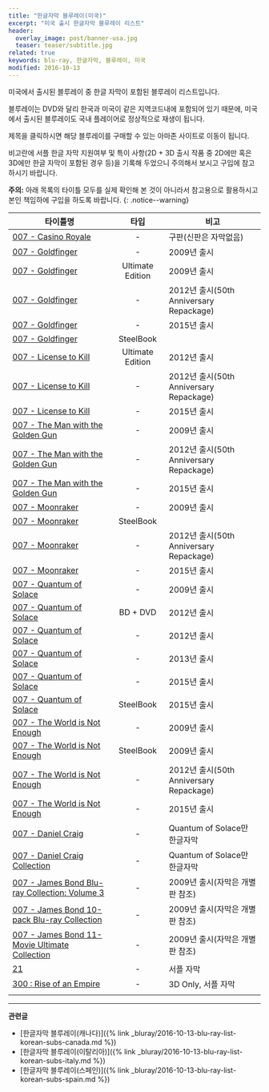 ```yaml
---
title: "한글자막 블루레이(미국)"
excerpt: "미국 출시 한글자막 블루레이 리스트"
header:
  overlay_image: post/banner-usa.jpg
  teaser: teaser/subtitle.jpg
related: true
keywords: blu-ray, 한글자막, 블루레이, 미국
modified: 2016-10-13
---
```


미국에서 출시된 블루레이 중 한글 자막이 포함된 블루레이 리스트입니다.

블루레이는 DVD와 달리 한국과 미국이 같은 지역코드내에 포함되어 있기 때문에, 미국에서 출시된 블루레이도 국내 플레이어로 정상적으로 재생이 됩니다.

제목을 클릭하시면 해당 블루레이를 구매할 수 있는 아마존 사이트로 이동이 됩니다.

비고란에 서플 한글 자막 지원여부 및 특이 사항(2D + 3D 출시 작품 중 2D에만 혹은 3D에만 한글 자막이 포함된 경우 등)을 기록해 두었으니 주의해서 보시고 구입에 참고하시기 바랍니다.

**주의:** 아래 목록의 타이틀 모두를 실제 확인해 본 것이 아니라서 참고용으로 활용하시고 본인 책임하에 구입을 하도록 바랍니다.
{: .notice--warning}

|타이틀명               |타입   |비고                           |
|----------------     |:---:|-------------------------------|
|[007 - Casino Royale](http://amzn.to/2dLIA8L)|-|구판(신판은 자막없음)|
|[007 - Goldfinger](http://amzn.to/2evLEac)|-|2009년 출시|
|[007 - Goldfinger](http://amzn.to/2evNTup)|Ultimate Edition|2009년 출시|
|[007 - Goldfinger](http://amzn.to/2dMvyYM)|-|2012년 출시(50th Anniversary Repackage)|
|[007 - Goldfinger](http://amzn.to/2ecFKYL)|-|2015년 출시|
|[007 - Goldfinger](http://amzn.to/2d9Jtcq)|SteelBook||
|[007 - License to Kill](http://amzn.to/2d9N2yZ)|Ultimate Edition|2012년 출시|
|[007 - License to Kill](http://amzn.to/2ecNslx)|-|2012년 출시(50th Anniversary Repackage)|
|[007 - License to Kill](http://amzn.to/2dZF7Ss)|-|2015년 출시|
|[007 - The Man with the Golden Gun](http://amzn.to/2dPHyZD)|-|2009년 출시|
|[007 - The Man with the Golden Gun](http://amzn.to/2eoPL8T)|-|2012년 출시(50th Anniversary Repackage)|
|[007 - The Man with the Golden Gun](http://amzn.to/2dPHyZD)|-|2015년 출시|
|[007 - Moonraker](http://amzn.to/2ekFCtI)|-|2009년 출시|
|[007 - Moonraker](http://amzn.to/2ecL7qO)|SteelBook||
|[007 - Moonraker](http://amzn.to/2df3d9x)|-|2012년 출시(50th Anniversary Repackage)|
|[007 - Moonraker](http://amzn.to/2dn6MO8)|-|2015년 출시|
|[007 - Quantum of Solace](http://amzn.to/2ecMxSe)|-|2009년 출시|
|[007 - Quantum of Solace](http://amzn.to/2dPDA5u)|BD + DVD|2012년 출시|
|[007 - Quantum of Solace](http://amzn.to/2evZQ31)|-|2012년 출시|
|[007 - Quantum of Solace](http://amzn.to/2dNkZDJ)|-|2013년 출시|
|[007 - Quantum of Solace](http://amzn.to/2ecReLN)|-|2015년 출시|
|[007 - Quantum of Solace](http://amzn.to/2dPFl2L)|SteelBook|2015년 출시|
|[007 - The World is Not Enough](http://amzn.to/2efMZzf)|-|2009년 출시|
|[007 - The World is Not Enough](http://amzn.to/2efM69E)| SteelBook |2009년 출시|
|[007 - The World is Not Enough](http://amzn.to/2efMDbI)|-|2012년 출시(50th Anniversary Repackage)|
|[007 - The World is Not Enough](http://amzn.to/2efMx3W)|-|2015년 출시|
|[007 - Daniel Craig](http://amzn.to/2e8wtoC)|-|Quantum of Solace만 한글자막|
|[007 - Daniel Craig Collection](http://amzn.to/2dPEFdJ)|-|Quantum of Solace만 한글자막|
|[007 - James Bond Blu-ray Collection: Volume 3](http://amzn.to/2evNtnD)|-|2009년 출시(자막은 개별판 참조)|
|[007 - James Bond 10-pack Blu-ray Collection](http://amzn.to/2ecGrkK)|-|2009년 출시(자막은 개별판 참조)|
|[007 - James Bond 11-Movie Ultimate Collection](http://amzn.to/2ecGHAl)|-|2009년 출시(자막은 개별판 참조)|
|[21](http://amzn.to/2euLyQ8)|-|서플 자막|
|[300 : Rise of an Empire](http://amzn.to/2ebJjhK)|-|3D Only, 서플 자막|
||||

---

**관련글**

* [한글자막 블루레이(캐나다)]({% link _bluray/2016-10-13-blu-ray-list-korean-subs-canada.md %})
* [한글자막 블루레이(이탈리아)]({% link _bluray/2016-10-13-blu-ray-list-korean-subs-italy.md %})
* [한글자막 블루레이(스페인)]({% link _bluray/2016-10-13-blu-ray-list-korean-subs-spain.md %})
